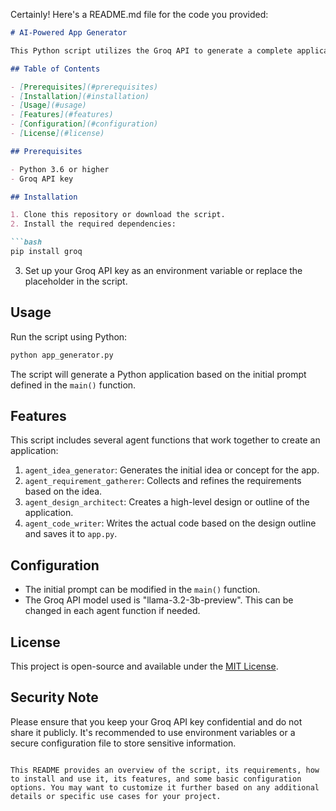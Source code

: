 Certainly! Here's a README.md file for the code you provided:

```markdown
# AI-Powered App Generator

This Python script utilizes the Groq API to generate a complete application based on a given prompt. It employs a multi-agent approach to break down the app creation process into several steps.

## Table of Contents

- [Prerequisites](#prerequisites)
- [Installation](#installation)
- [Usage](#usage)
- [Features](#features)
- [Configuration](#configuration)
- [License](#license)

## Prerequisites

- Python 3.6 or higher
- Groq API key

## Installation

1. Clone this repository or download the script.
2. Install the required dependencies:

```bash
pip install groq
```

3. Set up your Groq API key as an environment variable or replace the placeholder in the script.

## Usage

Run the script using Python:

```bash
python app_generator.py
```

The script will generate a Python application based on the initial prompt defined in the `main()` function.

## Features

This script includes several agent functions that work together to create an application:

1. `agent_idea_generator`: Generates the initial idea or concept for the app.
2. `agent_requirement_gatherer`: Collects and refines the requirements based on the idea.
3. `agent_design_architect`: Creates a high-level design or outline of the application.
4. `agent_code_writer`: Writes the actual code based on the design outline and saves it to `app.py`.

## Configuration

- The initial prompt can be modified in the `main()` function.
- The Groq API model used is "llama-3.2-3b-preview". This can be changed in each agent function if needed.

## License

This project is open-source and available under the [MIT License](https://opensource.org/licenses/MIT).

## Security Note

Please ensure that you keep your Groq API key confidential and do not share it publicly. It's recommended to use environment variables or a secure configuration file to store sensitive information.
```

This README provides an overview of the script, its requirements, how to install and use it, its features, and some basic configuration options. You may want to customize it further based on any additional details or specific use cases for your project.

